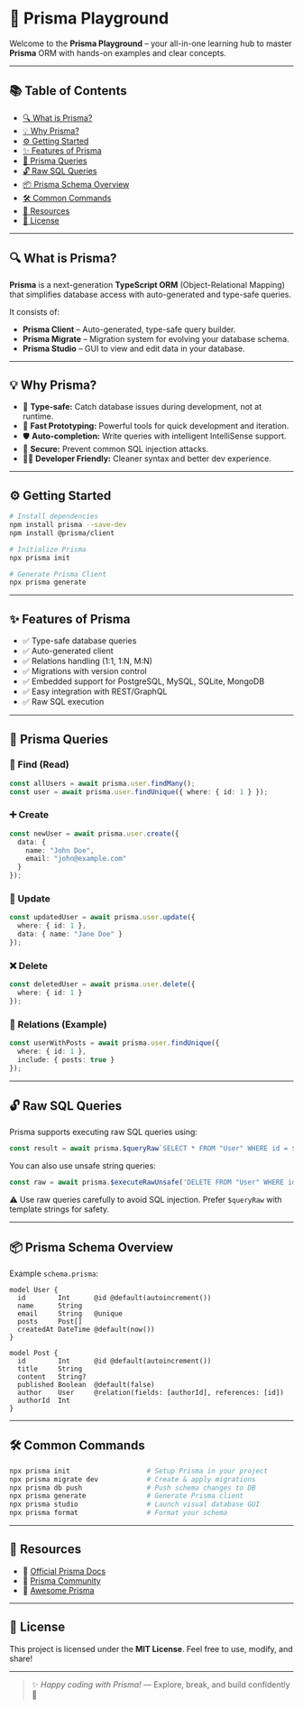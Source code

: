 # 🚀 Prisma Playground

Welcome to the **Prisma Playground** – your all-in-one learning hub to master **Prisma** ORM with hands-on examples and clear concepts.

---

## 📚 Table of Contents

* [🔍 What is Prisma?](#-what-is-prisma)
* [💡 Why Prisma?](#-why-prisma)
* [⚙️ Getting Started](#️-getting-started)
* [✨ Features of Prisma](#-features-of-prisma)
* [🧩 Prisma Queries](#-prisma-queries)
* [🔓 Raw SQL Queries](#-raw-sql-queries)
* [📦 Prisma Schema Overview](#-prisma-schema-overview)
* [🛠 Common Commands](#-common-commands)
* [🧠 Resources](#-resources)
* [📄 License](#-license)

---

## 🔍 What is Prisma?

**Prisma** is a next-generation **TypeScript ORM** (Object-Relational Mapping) that simplifies database access with auto-generated and type-safe queries.

It consists of:

* **Prisma Client** – Auto-generated, type-safe query builder.
* **Prisma Migrate** – Migration system for evolving your database schema.
* **Prisma Studio** – GUI to view and edit data in your database.

---

## 💡 Why Prisma?

* 🧠 **Type-safe:** Catch database issues during development, not at runtime.
* 🚀 **Fast Prototyping:** Powerful tools for quick development and iteration.
* 🛡️ **Auto-completion:** Write queries with intelligent IntelliSense support.
* 🔐 **Secure:** Prevent common SQL injection attacks.
* 👨‍💻 **Developer Friendly:** Cleaner syntax and better dev experience.

---

## ⚙️ Getting Started

```bash
# Install dependencies
npm install prisma --save-dev
npm install @prisma/client

# Initialize Prisma
npx prisma init

# Generate Prisma Client
npx prisma generate
```

---

## ✨ Features of Prisma

* ✅ Type-safe database queries
* ✅ Auto-generated client
* ✅ Relations handling (1:1, 1\:N, M\:N)
* ✅ Migrations with version control
* ✅ Embedded support for PostgreSQL, MySQL, SQLite, MongoDB
* ✅ Easy integration with REST/GraphQL
* ✅ Raw SQL execution

---

## 🧩 Prisma Queries

### 🔎 Find (Read)

```ts
const allUsers = await prisma.user.findMany();
const user = await prisma.user.findUnique({ where: { id: 1 } });
```

### ➕ Create

```ts
const newUser = await prisma.user.create({
  data: {
    name: "John Doe",
    email: "john@example.com"
  }
});
```

### 🔄 Update

```ts
const updatedUser = await prisma.user.update({
  where: { id: 1 },
  data: { name: "Jane Doe" }
});
```

### ❌ Delete

```ts
const deletedUser = await prisma.user.delete({
  where: { id: 1 }
});
```

### 🔗 Relations (Example)

```ts
const userWithPosts = await prisma.user.findUnique({
  where: { id: 1 },
  include: { posts: true }
});
```

---

## 🔓 Raw SQL Queries

Prisma supports executing raw SQL queries using:

```ts
const result = await prisma.$queryRaw`SELECT * FROM "User" WHERE id = ${userId}`;
```

You can also use unsafe string queries:

```ts
const raw = await prisma.$executeRawUnsafe('DELETE FROM "User" WHERE id = 1');
```

⚠️ Use raw queries carefully to avoid SQL injection. Prefer `$queryRaw` with template strings for safety.

---

## 📦 Prisma Schema Overview

Example `schema.prisma`:

```prisma
model User {
  id        Int      @id @default(autoincrement())
  name      String
  email     String   @unique
  posts     Post[]
  createdAt DateTime @default(now())
}

model Post {
  id        Int      @id @default(autoincrement())
  title     String
  content   String?
  published Boolean  @default(false)
  author    User     @relation(fields: [authorId], references: [id])
  authorId  Int
}
```

---

## 🛠 Common Commands

```bash
npx prisma init                   # Setup Prisma in your project
npx prisma migrate dev            # Create & apply migrations
npx prisma db push                # Push schema changes to DB
npx prisma generate               # Generate Prisma client
npx prisma studio                 # Launch visual database GUI
npx prisma format                 # Format your schema
```

---

## 🧠 Resources

* 📘 [Official Prisma Docs](https://www.prisma.io/docs)
* 💬 [Prisma Community](https://www.prisma.io/community)
* 🔗 [Awesome Prisma](https://github.com/catalinmiron/awesome-prisma)

---

## 📄 License

This project is licensed under the **MIT License**.
Feel free to use, modify, and share!

---

> ✨ *Happy coding with Prisma!* — Explore, break, and build confidently 💪
